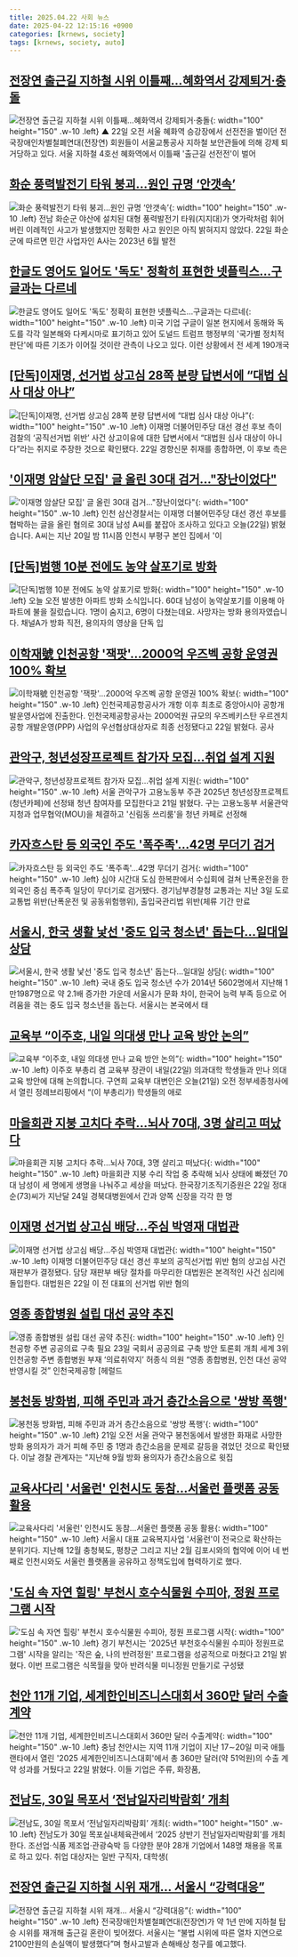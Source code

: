 ```yaml
---
title: 2025.04.22 사회 뉴스
date: 2025-04-22 12:15:16 +0900
categories: [krnews, society]
tags: [krnews, society, auto]
---
```

## [전장연 출근길 지하철 시위 이틀째…혜화역서 강제퇴거·충돌](https://n.news.naver.com/mnews/article/055/0001251475)

![전장연 출근길 지하철 시위 이틀째…혜화역서 강제퇴거·충돌](https://mimgnews.pstatic.net/image/origin/055/2025/04/22/1251475.jpg?type=nf220_150){: width="100" height="150" .w-10 .left}
▲ 22일 오전 서울 혜화역 승강장에서 선전전을 벌이던 전국장애인차별철폐연대(전장연) 회원들이 서울교통공사 지하철 보안관들에 의해 강제 퇴거당하고 있다. 서울 지하철 4호선 혜화역에서 이틀째 '출근길 선전전'이 벌어

## [화순 풍력발전기 타워 붕괴…원인 규명 ‘안갯속’](https://n.news.naver.com/mnews/article/081/0003535448)

![화순 풍력발전기 타워 붕괴…원인 규명 ‘안갯속’](https://mimgnews.pstatic.net/image/origin/081/2025/04/22/3535448.jpg?type=nf220_150){: width="100" height="150" .w-10 .left}
전남 화순군 야산에 설치된 대형 풍력발전기 타워(지지대)가 엿가락처럼 휘어버린 이례적인 사고가 발생했지만 정확한 사고 원인은 아직 밝혀지지 않았다. 22일 화순군에 따르면 민간 사업자인 A사는 2023년 6월 발전

## [한글도 영어도 일어도 '독도' 정확히 표현한 넷플릭스…구글과는 다르네](https://n.news.naver.com/mnews/article/138/0002195078)

![한글도 영어도 일어도 '독도' 정확히 표현한 넷플릭스…구글과는 다르네](https://mimgnews.pstatic.net/image/origin/138/2025/04/22/2195078.jpg?type=nf220_150){: width="100" height="150" .w-10 .left}
미국 기업 구글이 일본 현지에서 동해와 독도를 각각 일본해와 다케시마로 표기하고 있어 도널드 트럼프 행정부의 '국가별 정치적 판단'에 따른 기조가 이어질 것이란 관측이 나오고 있다. 이런 상황에서 전 세계 190개국

## [[단독]이재명, 선거법 상고심 28쪽 분량 답변서에 “대법 심사 대상 아냐”](https://n.news.naver.com/mnews/article/032/0003364854)

![[단독]이재명, 선거법 상고심 28쪽 분량 답변서에 “대법 심사 대상 아냐”](https://mimgnews.pstatic.net/image/origin/032/2025/04/22/3364854.jpg?type=nf220_150){: width="100" height="150" .w-10 .left}
이재명 더불어민주당 대선 경선 후보 측이 검찰의 ‘공직선거법 위반’ 사건 상고이유에 대한 답변서에서 “대법원 심사 대상이 아니다”라는 취지로 주장한 것으로 확인됐다. 22일 경향신문 취재를 종합하면, 이 후보 측은

## ['이재명 암살단 모집' 글 올린 30대 검거…"장난이었다"](https://n.news.naver.com/mnews/article/437/0000438152)

!['이재명 암살단 모집' 글 올린 30대 검거…"장난이었다"](https://mimgnews.pstatic.net/image/origin/437/2025/04/22/438152.jpg?type=nf220_150){: width="100" height="150" .w-10 .left}
인천 삼산경찰서는 이재명 더불어민주당 대선 경선 후보를 협박하는 글을 올린 혐의로 30대 남성 A씨를 붙잡아 조사하고 있다고 오늘(22일) 밝혔습니다. A씨는 지난 20일 밤 11시쯤 인천시 부평구 본인 집에서 '이

## [[단독]범행 10분 전에도 농약 살포기로 방화](https://n.news.naver.com/mnews/article/449/0000306337)

![[단독]범행 10분 전에도 농약 살포기로 방화](https://mimgnews.pstatic.net/image/origin/449/2025/04/21/306337.jpg?type=nf220_150){: width="100" height="150" .w-10 .left}
오늘 오전 발생한 아파트 방화 소식입니다. 60대 남성이 농약살포기를 이용해 아파트에 불을 질렀습니다. 1명이 숨지고, 6명이 다쳤는데요. 사망자는 방화 용의자였습니다. 채널A가 방화 직전, 용의자의 영상을 단독 입

## [이학재號 인천공항 '잭팟'...2000억 우즈벡 공항 운영권 100% 확보](https://n.news.naver.com/mnews/article/008/0005183944)

![이학재號 인천공항 '잭팟'...2000억 우즈벡 공항 운영권 100% 확보](https://mimgnews.pstatic.net/image/origin/008/2025/04/22/5183944.jpg?type=nf220_150){: width="100" height="150" .w-10 .left}
인천국제공항공사가 개항 이후 최초로 중앙아시아 공항개발운영사업에 진출한다. 인천국제공항공사는 2000억원 규모의 우즈베키스탄 우르겐치공항 개발운영(PPP) 사업의 우선협상대상자로 최종 선정됐다고 22일 밝혔다. 공사

## [관악구, 청년성장프로젝트 참가자 모집…취업 설계 지원](https://n.news.naver.com/mnews/article/421/0008205996)

![관악구, 청년성장프로젝트 참가자 모집…취업 설계 지원](https://mimgnews.pstatic.net/image/origin/421/2025/04/21/8205996.jpg?type=nf220_150){: width="100" height="150" .w-10 .left}
서울 관악구가 고용노동부 주관 2025년 청년성장프로젝트(청년카페)에 선정돼 청년 참여자를 모집한다고 21일 밝혔다. 구는 고용노동부 서울관악지청과 업무협약(MOU)을 체결하고 '신림동 쓰리룸'을 청년 카페로 선정해

## [카자흐스탄 등 외국인 주도 '폭주족'…42명 무더기 검거](https://n.news.naver.com/mnews/article/421/0008206688)

![카자흐스탄 등 외국인 주도 '폭주족'…42명 무더기 검거](https://mimgnews.pstatic.net/image/origin/421/2025/04/22/8206688.jpg?type=nf220_150){: width="100" height="150" .w-10 .left}
심야 시간대 도심 한복판에서 수십회에 걸쳐 난폭운전을 한 외국인 중심 폭주족 일당이 무더기로 검거됐다. 경기남부경찰청 교통과는 지난 3일 도로교통법 위반(난폭운전 및 공동위험행위), 출입국관리법 위반(체류 기간 만료

## [서울시, 한국 생활 낯선 '중도 입국 청소년' 돕는다…일대일 상담](https://n.news.naver.com/mnews/article/003/0013198082)

![서울시, 한국 생활 낯선 '중도 입국 청소년' 돕는다…일대일 상담](https://mimgnews.pstatic.net/image/origin/003/2025/04/22/13198082.jpg?type=nf220_150){: width="100" height="150" .w-10 .left}
국내 중도 입국 청소년 수가 2014년 5602명에서 지난해 1만1987명으로 약 2.1배 증가한 가운데 서울시가 문화 차이, 한국어 능력 부족 등으로 어려움을 겪는 중도 입국 청소년을 돕는다. 서울시는 본국에서 태

## [교육부 “이주호, 내일 의대생 만나 교육 방안 논의”](https://n.news.naver.com/mnews/article/056/0011935879)

![교육부 “이주호, 내일 의대생 만나 교육 방안 논의”](https://mimgnews.pstatic.net/image/origin/056/2025/04/21/11935879.jpg?type=nf220_150){: width="100" height="150" .w-10 .left}
이주호 부총리 겸 교육부 장관이 내일(22일) 의과대학 학생들과 만나 의대 교육 방안에 대해 논의합니다. 구연희 교육부 대변인은 오늘(21일) 오전 정부세종청사에서 열린 정례브리핑에서 “(이 부총리가) 학생들의 애로

## [마을회관 지붕 고치다 추락…뇌사 70대, 3명 살리고 떠났다](https://n.news.naver.com/mnews/article/025/0003435739)

![마을회관 지붕 고치다 추락…뇌사 70대, 3명 살리고 떠났다](https://mimgnews.pstatic.net/image/origin/025/2025/04/22/3435739.jpg?type=nf220_150){: width="100" height="150" .w-10 .left}
마을회관 지붕 수리 작업 중 추락해 뇌사 상태에 빠졌던 70대 남성이 세 명에게 생명을 나눠주고 세상을 떠났다. 한국장기조직기증원은 22일 정대순(73)씨가 지난달 24일 경북대병원에서 간과 양쪽 신장을 각각 한 명

## [이재명 선거법 상고심 배당…주심 박영재 대법관](https://n.news.naver.com/mnews/article/005/0001771556)

![이재명 선거법 상고심 배당…주심 박영재 대법관](https://mimgnews.pstatic.net/image/origin/005/2025/04/22/1771556.jpg?type=nf220_150){: width="100" height="150" .w-10 .left}
이재명 더불어민주당 대선 경선 후보의 공직선거법 위반 혐의 상고심 사건 재판부가 결정됐다. 담당 재판부 배당 절차를 마무리한 대법원은 본격적인 사건 심리에 돌입한다. 대법원은 22일 이 전 대표의 선거법 위반 혐의

## [영종 종합병원 설립 대선 공약 추진](https://n.news.naver.com/mnews/article/016/0002460322)

![영종 종합병원 설립 대선 공약 추진](https://mimgnews.pstatic.net/image/origin/016/2025/04/21/2460322.jpg?type=nf220_150){: width="100" height="150" .w-10 .left}
인천공항 주변 공공의료 구축 필요 23일 국회서 공공의료 구축 방안 토론회 개최 세계 3위 인천공항 주변 종합병원 부재 ‘의료취약지’ 허종식 의원 “영종 종합병원, 인천 대선 공약 반영시킬 것” 인천국제공항 [헤럴드

## [봉천동 방화범, 피해 주민과 과거 층간소음으로 '쌍방 폭행'](https://n.news.naver.com/mnews/article/003/0013195936)

![봉천동 방화범, 피해 주민과 과거 층간소음으로 '쌍방 폭행'](https://mimgnews.pstatic.net/image/origin/003/2025/04/21/13195936.jpg?type=nf220_150){: width="100" height="150" .w-10 .left}
21일 오전 서울 관악구 봉천동에서 발생한 화재로 사망한 방화 용의자가 과거 피해 주민 중 1명과 층간소음을 문제로 갈등을 겪었던 것으로 확인됐다. 이날 경찰 관계자는 "지난해 9월 방화 용의자가 층간소음으로 윗집

## [교육사다리 '서울런' 인천시도 동참…서울런 플랫폼 공동 활용](https://n.news.naver.com/mnews/article/421/0008207270)

![교육사다리 '서울런' 인천시도 동참…서울런 플랫폼 공동 활용](https://mimgnews.pstatic.net/image/origin/421/2025/04/22/8207270.jpg?type=nf220_150){: width="100" height="150" .w-10 .left}
서울시 대표 교육복지사업 '서울런'이 전국으로 확산하는 분위기다. 지난해 12월 충청북도, 평창군 그리고 지난 2월 김포시와의 협약에 이어 네 번째로 인천시와도 서울런 플랫폼을 공유하고 정책도입에 협력하기로 했다.

## ['도심 속 자연 힐링' 부천시 호수식물원 수피아, 정원 프로그램 시작](https://n.news.naver.com/mnews/article/008/0005183390)

!['도심 속 자연 힐링' 부천시 호수식물원 수피아, 정원 프로그램 시작](https://mimgnews.pstatic.net/image/origin/008/2025/04/21/5183390.jpg?type=nf220_150){: width="100" height="150" .w-10 .left}
경기 부천시는 '2025년 부천호수식물원 수피아 정원프로그램' 시작을 알리는 '작은 숲, 나의 반려정원' 프로그램을 성공적으로 마쳤다고 21일 밝혔다. 이번 프로그램은 식목월을 맞아 반려식물 미니정원 만들기로 구성됐

## [천안 11개 기업, 세계한인비즈니스대회서 360만 달러 수출계약](https://n.news.naver.com/mnews/article/001/0015343688)

![천안 11개 기업, 세계한인비즈니스대회서 360만 달러 수출계약](https://mimgnews.pstatic.net/image/origin/001/2025/04/22/15343688.jpg?type=nf220_150){: width="100" height="150" .w-10 .left}
충남 천안시는 지역 11개 기업이 지난 17∼20일 미국 애틀랜타에서 열린 '2025 세계한인비즈니스대회'에서 총 360만 달러(약 51억원)의 수출 계약 성과를 거뒀다고 22일 밝혔다. 이들 기업은 주류, 화장품,

## [전남도, 30일 목포서 ‘전남일자리박람회’ 개최](https://n.news.naver.com/mnews/article/005/0001771527)

![전남도, 30일 목포서 ‘전남일자리박람회’ 개최](https://mimgnews.pstatic.net/image/origin/005/2025/04/22/1771527.jpg?type=nf220_150){: width="100" height="150" .w-10 .left}
전남도가 30일 목포실내체육관에서 ‘2025 상반기 전남일자리박람회’를 개최한다. 조선업·식품 제조업·관광숙박 등 다양한 분야 28개 기업에서 148명 채용을 목표로 하고 있다. 취업 대상자는 일반 구직자, 대학생(

## [전장연 출근길 지하철 시위 재개… 서울시 “강력대응”](https://n.news.naver.com/mnews/article/005/0001771444)

![전장연 출근길 지하철 시위 재개… 서울시 “강력대응”](https://mimgnews.pstatic.net/image/origin/005/2025/04/22/1771444.jpg?type=nf220_150){: width="100" height="150" .w-10 .left}
전국장애인차별철폐연대(전장연)가 약 1년 만에 지하철 탑승 시위를 재개해 출근길 혼란이 빚어졌다. 서울시는 “불법 시위에 따른 열차 지연으로 2100만원의 손실액이 발생했다”며 형사고발과 손해배상 청구를 예고했다.

